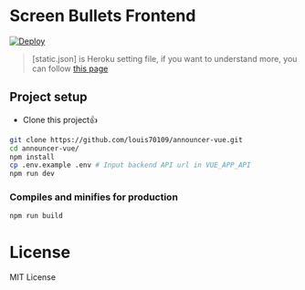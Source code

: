 # Screen Bullets Frontend

[![Deploy](https://www.herokucdn.com/deploy/button.svg)](https://heroku.com/deploy)

> [static.json] is Heroku setting file, if you want to understand more, you can follow [this page](https://elements.heroku.com/buildpacks/heroku/heroku-buildpack-static)

## Project setup

- Clone this project👍

```sh
git clone https://github.com/louis70109/announcer-vue.git
cd announcer-vue/
npm install
cp .env.example .env # Input backend API url in VUE_APP_API
npm run dev
```

### Compiles and minifies for production

```
npm run build
```

# License

MIT License
